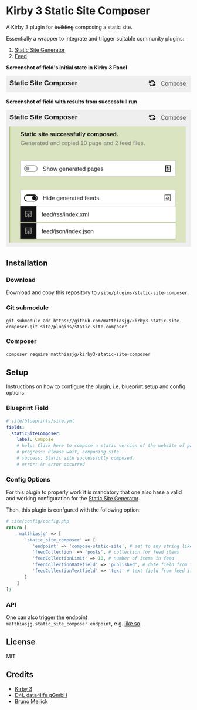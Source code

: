 # Kirby 3 Static Site Composer

A Kirby 3 plugin for ~~building~~ composing a static site.

Essentially a wrapper to integrate and trigger suitable community plugins:

1. [Static Site Generator](https://getkirby.com/plugins/d4l-data4life/static-site-generator)
2. [Feed](https://getkirby.com/plugins/bnomei/feed)

**Screenshot of field's initial state in Kirby 3 Panel**

![](screenshot_kirby3_panel_field.png)

**Screenshot of field with results from successfull run**

![](screenshot_kirby3_panel_field_success.png)

## Installation

### Download

Download and copy this repository to `/site/plugins/static-site-composer`.

### Git submodule

```
git submodule add https://github.com/matthiasjg/kirby3-static-site-composer.git site/plugins/static-site-composer
```

### Composer

```sh
composer require matthiasjg/kirby3-static-site-composer
```

## Setup

Instructions on how to configure the plugin, i.e. blueprint setup and config options.

### Blueprint Field

```yml
# site/blueprints/site.yml
fields:
  staticSiteComposer:
    label: Compose
    # help: Click here to compose a static version of the website of pages and feeds.
    # progress: Please wait, composing site...
    # success: Static site successfully composed.
    # error: An error occurred
```

### Config Options

For this plugin to properly work it is mandatory that one also hase a valid and working configuration for the [Static Site Generator](https://getkirby.com/plugins/d4l-data4life/static-site-generator).

Then, this plugin is confgured with the following option:

```php
# site/config/config.php
return [
    'matthiasjg' => [
       'static_site_composer' => [
          'endpoint' => 'compose-static-site', # set to any string like 'compose-static-site' to use the built-in endpoint (mandatory when using the blueprint field)
          'feedCollection' => 'posts', # collection for feed items
          'feedCollectionLimit' => 10, # number of items in feed
          'feedCollectionDatefield' => 'published', # date field from feed item collection
          'feedCollectionTextfield' => 'text' # text field from feed item collection
       ]
    ]
];
```

### API

One can also trigger the endpoint `matthiasjg.static_site_composer.endpoint`, e.g. [like so](https://github.com/matthiasjg/kirby3-static-site-composer/blob/main/index.js#L80).

## License

MIT

## Credits

- [Kirby 3](https://github.com/getkirby)
- [D4L data4life gGmbH](https://github.com/d4l-data4life)
- [Bruno Meilick](https://github.com/bnomei)
